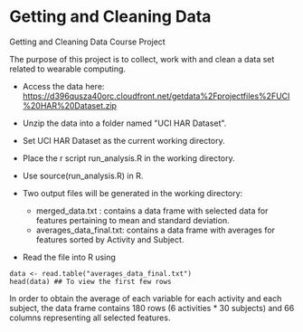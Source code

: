 Getting and Cleaning Data
=========================

Getting and Cleaning Data Course Project

The purpose of this project is to collect, work with and clean a data set related to wearable computing.

* Access the data here: https://d396qusza40orc.cloudfront.net/getdata%2Fprojectfiles%2FUCI%20HAR%20Dataset.zip 
* Unzip the data into a folder named "UCI HAR Dataset". 
* Set UCI HAR Dataset as the current working directory.
* Place the r script run_analysis.R in the working directory.

* Use source(run_analysis.R) in R.
* Two output files will be generated in the working directory:
    - merged_data.txt : contains a data frame with selected data for features pertaining to mean and standard deviation.
    - averages_data_final.txt: contains a data frame with averages for features sorted by Activity and Subject.
* Read the file into R using 
```
data <- read.table("averages_data_final.txt") 
head(data) ## To view the first few rows
```


In order to obtain the average of each variable for each activity and each subject, 
the data frame contains 180 rows (6 activities * 30 subjects) and 66 columns representing 
all selected features.
